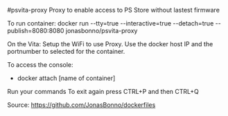 #psvita-proxy
Proxy to enable access to PS Store without lastest firmware

To run container: docker run --tty=true --interactive=true --detach=true --publish=8080:8080 jonasbonno/psvita-proxy

On the Vita: Setup the WiFi to use Proxy. Use the docker host IP and the portnumber to selected for the container.

To access the console: 
- docker attach [name of container]

Run your commands
To exit again press CTRL+P and then CTRL+Q

Source: https://github.com/JonasBonno/dockerfiles
